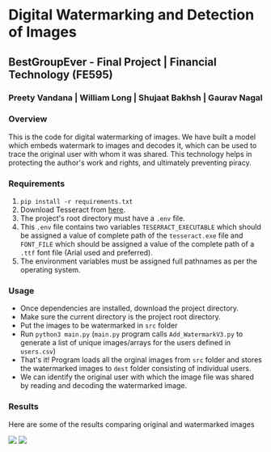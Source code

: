 # Digital Watermarking and Detection of Images

## BestGroupEver - Final Project | Financial Technology (FE595)

### Preety Vandana | William Long | Shujaat Bakhsh | Gaurav Nagal

### Overview

This is the code for digital watermarking of images. We have built a model which embeds watermark to images and decodes it, which can be used to trace the original user with whom it was shared. This technology helps in protecting the author's work and rights, and ultimately preventing piracy.

### Requirements

1. `pip install -r requirements.txt`
2. Download Tesseract from [here](https://github.com/tesseract-ocr/tesseract/wiki/Downloads).
3. The project's root directory must have a `.env` file.
4. This `.env` file contains two variables `TESERRACT_EXECUTABLE` which should be assigned a value of complete path of the `tesseract.exe` file and `FONT_FILE` which should be assigned a value of the complete path of a `.ttf` font file (Arial used and preferred).
5. The environment variables must be assigned full pathnames as per the operating system.

### Usage

- Once dependencies are installed, download the project directory.
- Make sure the current directory is the project root directory.
- Put the images to be watermarked in `src` folder
- Run `python3 main.py` (`main.py` program calls `Add_WatermarkV3.py` to generate a list of unique images/arrays for the users defined in `users.csv`)
- That's it! Program loads all the orginal images from `src` folder and stores the watermarked images to `dest` folder consisting of individual users. 
- We can identify the original user with which the image file was shared by reading and decoding the watermarked image.

### Results

Here are some of the results comparing original and watermarked images

![](https://github.com/shujaatbakhsh25/BestGroupEver/blob/PreetyV-patch-2/src/Test6.png) ![](https://github.com/shujaatbakhsh25/BestGroupEver/blob/PreetyV-patch-2/dest/IC_Wiener3000/Test6.png)
